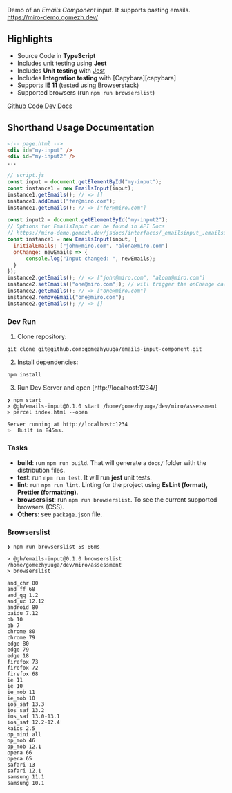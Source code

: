Demo of an _Emails Component_ input. It supports pasting emails.
https://miro-demo.gomezh.dev/

## Highlights

- Source Code in **TypeScript**
- Includes unit testing using **Jest**
- Includes **Unit testing** with [Jest][jest]
- Includes **Integration testing** with [Capybara][capybara]
- Supports **IE 11** (tested using Browserstack)
- Supported browsers (run `npm run browserslist`)

<a href="https://github.com/gomezhyuuga/emails-input-component" target="_blank">
    <span class='icon'><i class='nf nf-fa-external_link_square'></i></span>
    Github Code
</a>

<a href="https://miro-demo.gomezh.dev/jsdocs/interfaces/_emailsinput_.publicapi.html" target="_blank">
    <span class='icon'><i class='nf nf-fa-external_link_square'></i></span>
    Dev Docs
</a>

## Shorthand Usage Documentation

```html
<!-- page.html -->
<div id="my-input" />
<div id="my-input2" />
...
```

```javascript
// script.js
const input = document.getElementById("my-input");
const instance1 = new EmailsInput(input);
instance1.getEmails(); // => []
instance1.addEmail("fer@miro.com");
instance1.getEmails(); // => ["fer@miro.com"]

const input2 = document.getElementById("my-input2");
// Options for EmailsInput can be found in API Docs
// https://miro-demo.gomezh.dev/jsdocs/interfaces/_emailsinput_.emailsinputoptions.html
const instance1 = new EmailsInput(input, {
  initialEmails: ["john@miro.com", "alona@miro.com"]
  onChange: newEmails => {
      console.log("Input changed: ", newEmails);
  }
});
instance2.getEmails(); // => ["john@miro.com", "alona@miro.com"]
instance2.setEmails(["one@miro.com"]); // will trigger the onChange callback
instance2.getEmails(); // => ["one@miro.com"]
instance2.removeEmail("one@miro.com");
instance2.getEmails(); // => []
```

### Dev Run

1. Clone repository:

```
git clone git@github.com:gomezhyuuga/emails-input-component.git
```

2. Install dependencies:

```
npm install
```

3. Run Dev Server and open [http://localhost:1234/]

```
❯ npm start
> @gh/emails-input@0.1.0 start /home/gomezhyuuga/dev/miro/assessment
> parcel index.html --open

Server running at http://localhost:1234
✨  Built in 845ms.
```

### Tasks

- **build**: run `npm run build`. That will generate a `docs/` folder with the distribution files.
- **test**: run `npm run test`. It will run **jest** unit tests.
- **lint**: run `npm run lint`. Linting for the project using **EsLint (format), Prettier (formatting)**.
- **browserslist**: run `npm run browserslist`. To see the current supported browsers (CSS).
- **Others**: see `package.json` file.

### Browserslist

```
❯ npm run browserslist 5s 86ms

> @gh/emails-input@0.1.0 browserslist /home/gomezhyuuga/dev/miro/assessment
> browserslist

and_chr 80
and_ff 68
and_qq 1.2
and_uc 12.12
android 80
baidu 7.12
bb 10
bb 7
chrome 80
chrome 79
edge 80
edge 79
edge 18
firefox 73
firefox 72
firefox 68
ie 11
ie 10
ie_mob 11
ie_mob 10
ios_saf 13.3
ios_saf 13.2
ios_saf 13.0-13.1
ios_saf 12.2-12.4
kaios 2.5
op_mini all
op_mob 46
op_mob 12.1
opera 66
opera 65
safari 13
safari 12.1
samsung 11.1
samsung 10.1
```

[jest]: https://jestjs.io/

